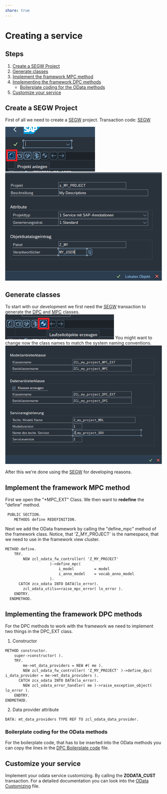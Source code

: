 ```yaml
---
share: true
---
```

# Creating a service

## Steps

1. [Create a SEGW Project](Creating%20a%20service.md#create-a-segw-project)
2. [Generate classes](Creating%20a%20service.md#generate-classes)
3. [Implement the framework MPC method](Creating%20a%20service.md#implement-the-framework-mpc-method)
4. [Implementing the framework DPC methods](Creating%20a%20service.md#implementing-the-framework-dpc-methods)
	-  [Boilerplate coding for the OData methods](Creating%20a%20service.md#boilerplate-coding-for-the-odata-methods)
5. [Customize your service](Creating%20a%20service.md#customize-your-service)


## Create a SEGW Project

First of all we need to create a [SEGW](SEGW.md#) project. 
Transaction code: [SEGW](SEGW.md#.md#)

![segw_create_project](./segw_create_project.png)
![](./segw_name_project.png)

## Generate classes 

To start with our development we first need the [SEGW](SEGW.md#.md#.md#) transaction to generate the [DPC](DPC.md#) and [MPC](MPC.md#) classes. 
![generate_classes](./segw_generate_classes.png)
You might want to change now the class names to match the system naming conventions.
![](./segw_model_service_def.png)

After this we're done using the [SEGW](SEGW.md#.md#.md#.md#) for developing reasons. 

## Implement the framework MPC method

First we open the "*MPC_EXT" Class. We then want to **redefine** the "define" method.
```abap
 PUBLIC SECTION.
    METHODS define REDEFINITION.
```

Next we add the OData framework by calling the "define_mpc" method of the framework class. Notice, that 'Z_MY_PROJECT' is the namespace, that we need to use in the framework view cluster.
```abap
METHOD define.
    TRY.
        NEW zcl_odata_fw_controller( 'Z_MY_PROJECT'
                    )->define_mpc(
                        i_model         = model
                        i_anno_model    = vocab_anno_model
                    ).
      CATCH zcx_odata INTO DATA(lo_error).
        zcl_odata_utils=>raise_mpc_error( lo_error ).
    ENDTRY.
  ENDMETHOD.
```

## Implementing the framework DPC methods

For the DPC methods to work with the framework we need to implement two things in the DPC_EXT class.
1. Constructor
```abap
METHOD constructor.
	super->constructor( ).
	TRY.
		me->mt_data_providers = NEW #( me ).
		NEW zcl_odata_fw_controller( 'Z_MY_PROJECT' )->define_dpc( i_data_provider = me->mt_data_providers ).
	  CATCH zcx_odata INTO DATA(lo_error).
		NEW zcl_odata_error_handler( me )->raise_exception_object( lo_error ).
	ENDTRY.
ENDMETHOD.
```
2. Data provider attribute
```abap
DATA: mt_data_providers TYPE REF TO zcl_odata_data_provider.
```


### Boilerplate coding for the OData methods

For the boilerplate code, that has to be inserted into the OData methods you can copy the lines in the [DPC Boilerplate code](DPC%20Boilerplate%20code.md#) file.

## Customize your service

Implement your odata service customizing. By calling the **ZODATA_CUST** transaction.
For a detailed documentation you can look into the [OData Customizing](./OData%20Customizing.md#) file.

